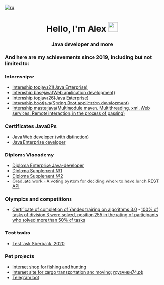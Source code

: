 [![ru](https://img.shields.io/badge/lang-ru-red.svg)](README.ru.md)
<h1 align="center">Hello, I'm Alex 
<img src="https://github.com/blackcater/blackcater/raw/main/images/Hi.gif" height="32" alt=""/></h1>

<h3 align="center">Java developer and more</h>


### And here are my achievements since 2019, including but not limited to:

### Internships:
- [Internship topjava21(Java Enterprise)](https://github.com/Aleks-i/topjava21)
- [Internship basejava(Web application development)](https://github.com/Aleks-i/basejava)
- [Internship topjava26(Java Enterprise)](https://github.com/Aleks-i/topjava26)
- [Internship bootjava(Spring Boot application development)](https://github.com/Aleks-i/bootjava)
- [Internship masterjava(Multimodule maven. Multithreading. xml. Web services. Remote interaction, in the process of passing)](https://github.com/Aleks-i/masterjava)


### Certificates JavaOPs
- [Java Web developer (with distinction)](https://javaops.ru/certificate/basejava?email=i.vanovaleksval@gmail.com)
- [Java Enterprise developer](https://javaops.ru/certificate/topjava?email=i.vanovaleksval@gmail.com&lang=ru&group=topjava21)


### Diploma Viacademy
- [Diploma Enterprise Java-developer](img/Diploma.jpg)
- [Diploma Supplement №1](img/Application%20page%201.jpg)
- [Diploma Supplement №2](img/Application%20page%202.jpg)
- [Graduate work - A voting system for deciding where to have lunch REST API](https://github.com/Aleks-i/VoitingRestaurants)

### Olympics and competitions
- [Certificate of completion of Yandex training on algorithms 3.0](https://contest.s3.yandex.net/academy/trainings-30/common/ab38040f-569c-4d86-847e-888a48bff09f.pdf) - [100% of tasks of division B were solved, position 255 in the rating of participants who solved more than 50% of tasks](https://yastatic.net/s3/lyceum/%D0%A0%D0%B5%D0%B7%D1%83%D0%BB%D1%8C%D1%82%D0%B0%D1%82%D1%8B_%D1%82%D1%80%D0%B5%D0%BD%D0%B8%D1%80%D0%BE%D0%B2%D0%BE%D0%BA_3_0%E2%80%94%D0%BF%D0%BE%D0%BB%D1%83%D1%87%D0%B5%D0%BD%D0%B8%D0%B5_%D1%81%D0%B5%D1%80%D1%82%D0%B8%D1%84%D0%B8%D0%BA%D0%B0%D1%82%D0%B0.xlsx)

### Test tasks
- [Test task Sberbank, 2020](https://github.com/Aleks-i/RestFullService_TestTask)

### Pet projects
- [Internet shop for fishing and hunting](https://github.com/Aleks-i/rybachek)
- [Internet site for cargo transportation and moving:](https://github.com/Aleks-i/Gruz) [грузчики74.рф](https://грузчики74.рф)
- [Telegram bot](https://github.com/Aleks-i/botfroshareholders)